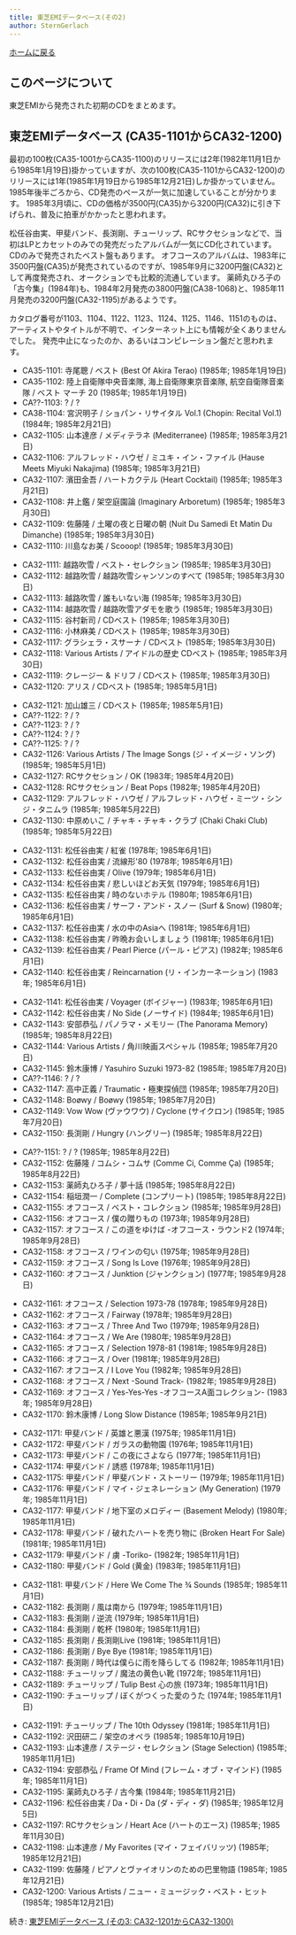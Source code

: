 ```yaml
---
title: 東芝EMIデータベース(その2)
author: SternGerlach
---
```


<!--
 pandoc -s --filter pandoc-crossref -M "crossrefYaml=./crossref_config.yaml" -f markdown -t html5 --mathjax --css ./style.css ./toshiba-emi-db-2.md > ./toshiba-emi-db-2.html
-->

[ホームに戻る](../index.html)

## このページについて

東芝EMIから発売された初期のCDをまとめます。

## 東芝EMIデータベース (CA35-1101からCA32-1200)

最初の100枚(CA35-1001からCA35-1100)のリリースには2年(1982年11月1日から1985年1月19日)掛かっていますが、次の100枚(CA35-1101からCA32-1200)のリリースには1年(1985年1月19日から1985年12月21日)しか掛かっていません。
1985年後半ごろから、CD発売のペースが一気に加速していることが分かります。
1985年3月頃に、CDの価格が3500円(CA35)から3200円(CA32)に引き下げられ、普及に拍車がかかったと思われます。

松任谷由実、甲斐バンド、長渕剛、チューリップ、RCサクセションなどで、当初はLPとカセットのみでの発売だったアルバムが一気にCD化されています。
CDのみで発売されたベスト盤もあります。
オフコースのアルバムは、1983年に3500円盤(CA35)が発売されているのですが、1985年9月に3200円盤(CA32)として再度発売され、オークションでも比較的流通しています。
薬師丸ひろ子の「古今集」(1984年)も、1984年2月発売の3800円盤(CA38-1068)と、1985年11月発売の3200円盤(CA32-1195)があるようです。

カタログ番号が1103、1104、1122、1123、1124、1125、1146、1151のものは、アーティストやタイトルが不明で、インターネット上にも情報が全くありませんでした。
発売中止になったのか、あるいはコンピレーション盤だと思われます。

* CA35-1101: 寺尾聰 / ベスト (Best Of Akira Terao) (1985年; 1985年1月19日)
* CA35-1102: 陸上自衛隊中央音楽隊, 海上自衛隊東京音楽隊, 航空自衛隊音楽隊 / ベスト マーチ 20 (1985年; 1985年1月19日)
* CA??-1103: ? / ?
* CA38-1104: 宮沢明子 / ショパン・リサイタル Vol.1 (Chopin: Recital Vol.1) (1984年; 1985年2月21日)
* CA32-1105: 山本達彦 / メディテラネ (Mediterranee) (1985年; 1985年3月21日)
* CA32-1106: アルフレッド・ハウゼ / ミユキ・イン・ファイル (Hause Meets Miyuki Nakajima) (1985年; 1985年3月21日)
* CA32-1107: 濱田金吾 / ハートカクテル (Heart Cocktail) (1985年; 1985年3月21日)
* CA32-1108: 井上鑑 / 架空庭園論 (Imaginary Arboretum) (1985年; 1985年3月30日)
* CA32-1109: 佐藤隆 / 土曜の夜と日曜の朝 (Nuit Du Samedi Et Matin Du Dimanche) (1985年; 1985年3月30日)
* CA32-1110: 川島なお美 / Scooop! (1985年; 1985年3月30日)

<!-- -->

* CA32-1111: 越路吹雪 / ベスト・セレクション (1985年; 1985年3月30日)
* CA32-1112: 越路吹雪 / 越路吹雪シャンソンのすべて (1985年; 1985年3月30日)
* CA32-1113: 越路吹雪 / 誰もいない海 (1985年; 1985年3月30日)
* CA32-1114: 越路吹雪 / 越路吹雪アダモを歌う (1985年; 1985年3月30日)
* CA32-1115: 谷村新司 / CDベスト (1985年; 1985年3月30日)
* CA32-1116: 小林麻美 / CDベスト (1985年; 1985年3月30日)
* CA32-1117: グラシェラ・スサーナ / CDベスト (1985年; 1985年3月30日)
* CA32-1118: Various Artists / アイドルの歴史 CDベスト (1985年; 1985年3月30日)
* CA32-1119: クレージー & ドリフ / CDベスト (1985年; 1985年3月30日)
* CA32-1120: アリス / CDベスト (1985年; 1985年5月1日)

<!-- -->

* CA32-1121: 加山雄三 / CDベスト (1985年; 1985年5月1日)
* CA??-1122: ? / ?
* CA??-1123: ? / ?
* CA??-1124: ? / ?
* CA??-1125: ? / ?
* CA32-1126: Various Artists / The Image Songs (ジ・イメージ・ソング) (1985年; 1985年5月1日)
* CA32-1127: RCサクセション / OK (1983年; 1985年4月20日)
* CA32-1128: RCサクセション / Beat Pops (1982年; 1985年4月20日)
* CA32-1129: アルフレッド・ハウゼ / アルフレッド・ハウゼ・ミーツ・シンジ・タニムラ (1985年; 1985年5月22日)
* CA32-1130: 中原めいこ / チャキ・チャキ・クラブ (Chaki Chaki Club) (1985年; 1985年5月22日)

<!-- -->

* CA32-1131: 松任谷由実 / 紅雀 (1978年; 1985年6月1日)
* CA32-1132: 松任谷由実 / 流線形'80 (1978年; 1985年6月1日)
* CA32-1133: 松任谷由実 / Olive (1979年; 1985年6月1日)
* CA32-1134: 松任谷由実 / 悲しいほどお天気 (1979年; 1985年6月1日)
* CA32-1135: 松任谷由実 / 時のないホテル (1980年; 1985年6月1日)
* CA32-1136: 松任谷由実 / サーフ・アンド・スノー (Surf & Snow) (1980年; 1985年6月1日)
* CA32-1137: 松任谷由実 / 水の中のAsiaへ (1981年; 1985年6月1日)
* CA32-1138: 松任谷由実 / 昨晩お会いしましょう (1981年; 1985年6月1日)
* CA32-1139: 松任谷由実 / Pearl Pierce (パール・ピアス) (1982年; 1985年6月1日)
* CA32-1140: 松任谷由実 / Reincarnation (リ・インカーネーション) (1983年; 1985年6月1日)

<!-- -->

* CA32-1141: 松任谷由実 / Voyager (ボイジャー) (1983年; 1985年6月1日)
* CA32-1142: 松任谷由実 / No Side (ノーサイド) (1984年; 1985年6月1日)
* CA32-1143: 安部恭弘 / パノラマ・メモリー (The Panorama Memory) (1985年; 1985年8月22日)
* CA32-1144: Various Artists / 角川映画スペシャル (1985年; 1985年7月20日)
* CA32-1145: 鈴木康博 / Yasuhiro Suzuki 1973-82 (1985年; 1985年7月20日)
* CA??-1146: ? / ?
* CA32-1147: 高中正義 / Traumatic・極東探偵団 (1985年; 1985年7月20日)
* CA32-1148: Boøwy / Boøwy (1985年; 1985年7月20日)
* CA32-1149: Vow Wow (ヴァウワウ) / Cyclone (サイクロン) (1985年; 1985年7月20日)
* CA32-1150: 長渕剛 / Hungry (ハングリー) (1985年; 1985年8月22日)

<!-- -->

* CA??-1151: ? / ? (1985年; 1985年8月22日)
* CA32-1152: 佐藤隆 / コムシ・コムサ (Comme Ci, Comme Ça) (1985年; 1985年8月22日)
* CA32-1153: 薬師丸ひろ子 / 夢十話 (1985年; 1985年8月22日)
* CA32-1154: 稲垣潤一 / Complete (コンプリート) (1985年; 1985年8月22日)
* CA32-1155: オフコース / ベスト・コレクション (1985年; 1985年9月28日)
* CA32-1156: オフコース / 僕の贈りもの (1973年; 1985年9月28日)
* CA32-1157: オフコース / この道をゆけば -オフコース・ラウンド2 (1974年; 1985年9月28日)
* CA32-1158: オフコース / ワインの匂い (1975年; 1985年9月28日)
* CA32-1159: オフコース / Song Is Love (1976年; 1985年9月28日)
* CA32-1160: オフコース / Junktion (ジャンクション) (1977年; 1985年9月28日)

<!-- -->

* CA32-1161: オフコース / Selection 1973-78 (1978年; 1985年9月28日)
* CA32-1162: オフコース / Fairway (1978年; 1985年9月28日)
* CA32-1163: オフコース / Three And Two (1979年; 1985年9月28日)
* CA32-1164: オフコース / We Are (1980年; 1985年9月28日)
* CA32-1165: オフコース / Selection 1978-81 (1981年; 1985年9月28日)
* CA32-1166: オフコース / Over (1981年; 1985年9月28日)
* CA32-1167: オフコース / I Love You (1982年; 1985年9月28日)
* CA32-1168: オフコース / Next -Sound Track- (1982年; 1985年9月28日)
* CA32-1169: オフコース / Yes-Yes-Yes -オフコースA面コレクション- (1983年; 1985年9月28日)
* CA32-1170: 鈴木康博 / Long Slow Distance (1985年; 1985年9月21日)

<!-- -->

* CA32-1171: 甲斐バンド / 英雄と悪漢 (1975年; 1985年11月1日)
* CA32-1172: 甲斐バンド / ガラスの動物園 (1976年; 1985年11月1日)
* CA32-1173: 甲斐バンド / この夜にさよなら (1977年; 1985年11月1日)
* CA32-1174: 甲斐バンド / 誘惑 (1978年; 1985年11月1日)
* CA32-1175: 甲斐バンド / 甲斐バンド・ストーリー (1979年; 1985年11月1日)
* CA32-1176: 甲斐バンド / マイ・ジェネレーション (My Generation) (1979年; 1985年11月1日)
* CA32-1177: 甲斐バンド / 地下室のメロディー (Basement Melody) (1980年; 1985年11月1日)
* CA32-1178: 甲斐バンド / 破れたハートを売り物に (Broken Heart For Sale) (1981年; 1985年11月1日)
* CA32-1179: 甲斐バンド / 虜 -Toriko- (1982年; 1985年11月1日)
* CA32-1180: 甲斐バンド / Gold (黄金) (1983年; 1985年11月1日)

<!-- -->

* CA32-1181: 甲斐バンド / Here We Come The ¾ Sounds (1985年; 1985年11月1日)
* CA32-1182: 長渕剛 / 風は南から (1979年; 1985年11月1日)
* CA32-1183: 長渕剛 / 逆流 (1979年; 1985年11月1日)
* CA32-1184: 長渕剛 / 乾杯 (1980年; 1985年11月1日)
* CA32-1185: 長渕剛 / 長渕剛Live (1981年; 1985年11月1日)
* CA32-1186: 長渕剛 / Bye Bye (1981年; 1985年11月1日)
* CA32-1187: 長渕剛 / 時代は僕らに雨を降らしてる (1982年; 1985年11月1日)
* CA32-1188: チューリップ / 魔法の黄色い靴 (1972年; 1985年11月1日)
* CA32-1189: チューリップ / Tulip Best 心の旅 (1973年; 1985年11月1日)
* CA32-1190: チューリップ / ぼくがつくった愛のうた (1974年; 1985年11月1日)

<!-- -->

* CA32-1191: チューリップ / The 10th Odyssey (1981年; 1985年11月1日)
* CA32-1192: 沢田研二 / 架空のオペラ (1985年; 1985年10月19日)
* CA32-1193: 山本達彦 / ステージ・セレクション (Stage Selection) (1985年; 1985年11月1日)
* CA32-1194: 安部恭弘 / Frame Of Mind (フレーム・オブ・マインド) (1985年; 1985年11月1日)
* CA32-1195: 薬師丸ひろ子 / 古今集 (1984年; 1985年11月21日)
* CA32-1196: 松任谷由実 / Da・Di・Da (ダ・ディ・ダ) (1985年; 1985年12月5日)
* CA32-1197: RCサクセション / Heart Ace (ハートのエース) (1985年; 1985年11月30日)
* CA32-1198: 山本達彦 / My Favorites (マイ・フェイバリッツ) (1985年; 1985年12月21日)
* CA32-1199: 佐藤隆 / ピアノとヴァイオリンのための巴里物語 (1985年; 1985年12月21日)
* CA32-1200: Various Artists / ニュー・ミュージック・ベスト・ヒット (1985年; 1985年12月21日)

<!-- -->

続き: [東芝EMIデータベース (その3: CA32-1201からCA32-1300)](./toshiba-emi-db-3.html)

